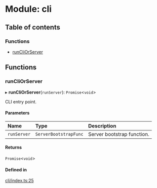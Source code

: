 # Module: cli

## Table of contents

### Functions

- [runCliOrServer](cli.md#runcliorserver)

## Functions

### <a id="runcliorserver" name="runcliorserver"></a> runCliOrServer

▸ **runCliOrServer**(`runServer`): `Promise`<`void`\>

CLI entry point.

#### Parameters

| Name        | Type                  | Description                |
| :---------- | :-------------------- | :------------------------- |
| `runServer` | `ServerBootstrapFunc` | Server bootstrap function. |

#### Returns

`Promise`<`void`\>

#### Defined in

[cli/index.ts:25](https://github.com/brickdoc/brickdoc/blob/master/apps/server-api/src/cli/index.ts#L25)
